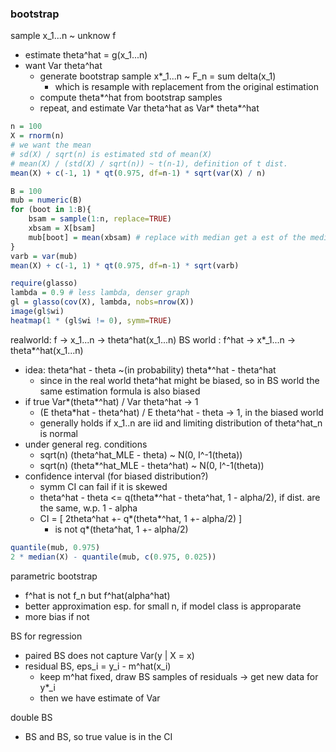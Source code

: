 ### bootstrap

sample x_1...n ~ unknow f
- estimate theta^hat = g(x_1...n)
- want Var theta^hat
    - generate bootstrap sample x*_1...n ~ F_n = sum delta(x_1)
        - which is resample with replacement from the original estimation
    - compute theta*^hat from bootstrap samples
    - repeat, and estimate Var theta^hat as Var* theta*^hat

```r
n = 100
X = rnorm(n)
# we want the mean
# sd(X) / sqrt(n) is estimated std of mean(X)
# mean(X) / (std(X) / sqrt(n)) ~ t(n-1), definition of t dist.
mean(X) + c(-1, 1) * qt(0.975, df=n-1) * sqrt(var(X) / n)

B = 100
mub = numeric(B)
for (boot in 1:B){
    bsam = sample(1:n, replace=TRUE)
    xbsam = X[bsam]
    mub[boot] = mean(xbsam) # replace with median get a est of the median
}
varb = var(mub)
mean(X) + c(-1, 1) * qt(0.975, df=n-1) * sqrt(varb)
```

```r
require(glasso)
lambda = 0.9 # less lambda, denser graph
gl = glasso(cov(X), lambda, nobs=nrow(X))
image(gl$wi)
heatmap(1 * (gl$wi != 0), symm=TRUE)
```

realworld: f -> x_1...n -> theta^hat(x_1...n)
BS world : f^hat -> x\*_1...n -> theta\*^hat(x_1...n)
- idea: theta^hat - theta ~(in probability) theta*^hat - theta^hat
    - since in the real world theta^hat might be biased, so in BS world the same estimation formula is also biased
- if true Var*(theta*^hat) / Var theta^hat -> 1
    - (E theta*hat - theta^hat) / E theta^hat - theta -> 1, in the biased world
    - generally holds if x_1..n are iid and limiting distribution of theta^hat_n is normal
- under general reg. conditions 
    - sqrt(n) (theta^hat_MLE - theta) ~ N(0, I^-1(theta))
    - sqrt(n) (theta*^hat_MLE - theta^hat) ~ N(0, I^-1(theta))
- confidence interval (for biased distribution?)
    - symm CI can fail if it is skewed
    - theta^hat - theta <= q(theta*^hat - theta^hat, 1 - alpha/2), if dist. are the same, w.p. 1 - alpha
    - CI = [ 2theta^hat +- q*(theta*^hat, 1 +- alpha/2) ]
        - is not q*(theta^hat, 1 +- alpha/2)

```r
quantile(mub, 0.975)
2 * median(X) - quantile(mub, c(0.975, 0.025))
```

parametric bootstrap
- f^hat is not f_n but f^hat(alpha^hat)
- better approximation esp. for small n, if model class is approparate
- more bias if not

BS for regression
- paired BS does not capture Var(y | X = x)
- residual BS, eps_i = y_i - m^hat(x_i)
    - keep m^hat fixed, draw BS samples of residuals -> get new data for y*_i
    - then we have estimate of Var

double BS
- BS and BS, so true value is in the CI